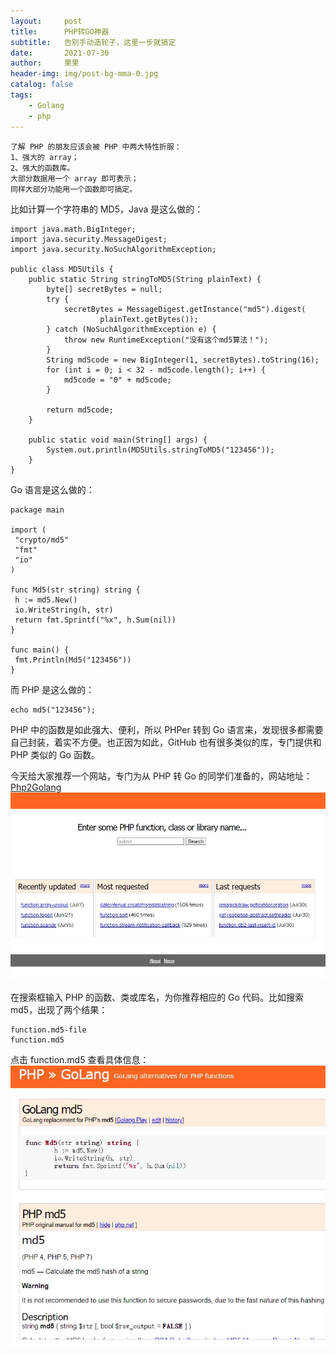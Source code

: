 ```yaml
---
layout:     post
title:      PHP转GO神器
subtitle:   告别手动造轮子，这里一步就搞定
date:       2021-07-30
author:     果果
header-img: img/post-bg-mma-0.jpg
catalog: false
tags:
    - Golang
    - php
---
```


```
了解 PHP 的朋友应该会被 PHP 中两大特性折服：
1、强大的 array；
2、强大的函数库。
大部分数据用一个 array 即可表示；
同样大部分功能用一个函数即可搞定。
```

比如计算一个字符串的 MD5，Java 是这么做的：
```
import java.math.BigInteger;
import java.security.MessageDigest;
import java.security.NoSuchAlgorithmException;

public class MD5Utils {
    public static String stringToMD5(String plainText) {
        byte[] secretBytes = null;
        try {
            secretBytes = MessageDigest.getInstance("md5").digest(
                    plainText.getBytes());
        } catch (NoSuchAlgorithmException e) {
            throw new RuntimeException("没有这个md5算法！");
        }
        String md5code = new BigInteger(1, secretBytes).toString(16);
        for (int i = 0; i < 32 - md5code.length(); i++) {
            md5code = "0" + md5code;
        }

        return md5code;
    }

    public static void main(String[] args) {
        System.out.println(MD5Utils.stringToMD5("123456"));
    }
}
```

Go 语言是这么做的：
```
package main

import (
 "crypto/md5"
 "fmt"
 "io"
)

func Md5(str string) string {
 h := md5.New()
 io.WriteString(h, str)
 return fmt.Sprintf("%x", h.Sum(nil))
}

func main() {
 fmt.Println(Md5("123456"))
}
```
而 PHP 是这么做的：
```
echo md5("123456");
```

PHP 中的函数是如此强大、便利，所以 PHPer 转到 Go 语言来，发现很多都需要自己封装，着实不方便。也正因为如此，GitHub 也有很多类似的库，专门提供和 PHP 类似的 Go 函数。

今天给大家推荐一个网站，专门为从 PHP 转 Go 的同学们准备的，网站地址：[Php2Golang](https://www.php2golang.com/)
![图片1](/img-post/202107/php2go1.jpg "图片1")


在搜索框输入 PHP 的函数、类或库名，为你推荐相应的 Go 代码。比如搜索 md5，出现了两个结果：

```
function.md5-file
function.md5
```
点击 function.md5 查看具体信息：
![图片2](/img-post/202107/php2go2.jpg "图片2")